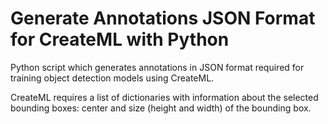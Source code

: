 # Generate Annotations JSON Format for CreateML with Python

Python script which generates annotations in JSON format required for training object detection models using CreateML.

CreateML requires a list of dictionaries with information about the selected bounding boxes: center and size (height and width) of the bounding box.

